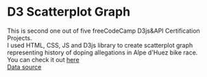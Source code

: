 # D3 Scatterplot Graph
This is second one out of five freeCodeCamp D3js&amp;API Certification Projects.  
I used HTML, CSS, JS and D3js library to create scatterplot graph representing history of doping allegations in Alpe d'Huez bike race.  
You can check it out [here](https://wojwozniak.github.io/d3-scatterplot-graph/)  
[Data source](https://raw.githubusercontent.com/FreeCodeCamp/ProjectReferenceData/master/cyclist-data.json)
